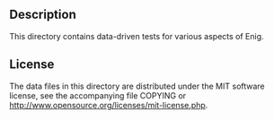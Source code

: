Description
------------

This directory contains data-driven tests for various aspects of Enig.

License
--------

The data files in this directory are distributed under the MIT software
license, see the accompanying file COPYING or
http://www.opensource.org/licenses/mit-license.php.

